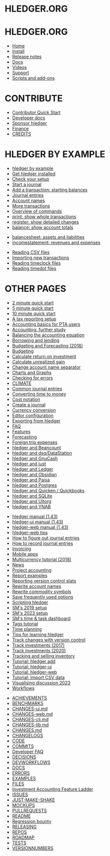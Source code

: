 
# HLEDGER.ORG  <!-- the first one gets eaten somehow -->
# HLEDGER.ORG

- [Home](index.md)
- [Install](install.md)
- [Release notes](relnotes.md)
- [Docs](doc.md)
- [Videos](videos.md)
- [Support](support.md)
- [Scripts and add-ons](scripts.md)

# CONTRIBUTE

- [Contributor Quick Start](CONTRIBUTING.md)
- [Developer docs](dev.md)
- [Sponsor hledger](sponsor.md)
- [Finance](FINANCE.md)
- [CREDITS](CREDITS.md)

# HLEDGER BY EXAMPLE

<!-- keep these in order: -->
- [hledger by example](hledger-by-example.md)
- [Get hledger installed](get-hledger-installed.md)
- [Check your setup](check-your-setup.md)
- [Start a journal](start-a-journal.md)
- [Add a transaction: starting balances](add-a-transaction.md)
- [Journal entries](journal-entries.md)
- [Account names](account-names.md)
- [More transactions](more-transactions.md)
- [Overview of commands](commands.md)
- [print: show whole transactions](print-.md)
- [register: show detailed changes](register.md)
- [balance: show account totals](balance.md)
<!--
- [Account types]
- [accounts: list accounts]
-->
- [balancesheet: assets and liabilities](balancesheet.md)
- [incomestatement: revenues and expenses](incomestatement.md)
<!--
- [cashflow: changes in cash accounts](cashflow.md)
-->

- [Reading CSV files](reading-csv-files.md)
- [Importing new transactions](importing-new-transactions.md)
- [Reading timeclock files](reading-timeclock-files.md)
- [Reading timedot files](reading-timedot-files.md)

# OTHER PAGES

<!-- Pages must be listed here for mdbook to render them. -->
<!-- Since mdbook 4.50 or so, duplicates must be avoided. -->

<!-- user docs -->
- [2 minute quick start](2-minute-quick-start.md)
- [5 minute quick start](5-minute-quick-start.md)
- [10 minute quick start](10-minute-quick-start.md)
- [A tax reporting setup](tax-reporting-setup.md)
- [Accounting basics for PTA users](accounting-pta.md)
- [Accounting: further study](accounting.md)
- [Balancing the accounting equation](balancing-the-accounting-equation.md)
- [Borrowing and lending](loans.md)
- [Budgeting and Forecasting (2018)](budgeting-and-forecasting.md)
- [Budgeting](budgeting.md)
- [Calculate return on investment](roi.md)
- [Calculate unrealized gain](gain.md)
- [Change account name separator](change-account-name-separator.md)
- [Charts and Graphs](charts.md)
- [Checking for errors](checking-for-errors.md)
- [CLIMATE](CLIMATE.md)
- [Common journal entries](common-journal-entries.md)
- [Converting time to money](time-to-money.md)
- [Cost notation](cost-notation.md)
- [Create a journal](create-a-journal.md)
- [Currency conversion](currency-conversion.md)
- [Editor configuration](editors.md)
- [Exporting from hledger](export.md)
- [FAQ](faq.md)
- [Features](features.md)
- [Forecasting](forecasting.md)
- [Foreign trip expenses](foreign-trip-expenses.md)
- [hledger and Beancount](beancount.md)
- [hledger and dsq/DataStation](dsq.md)
- [hledger and GnuCash](gnucash.md)
- [hledger and just](just.md)
- [hledger and Ledger](ledger.md)
- [hledger and Obsidian](obsidian.md)
- [hledger and Paisa](paisa.md)
- [hledger and Postgres](postgres.md)
- [hledger and Quicken / Quickbooks](quicken.md)
- [hledger and SQLite](sqlite.md)
- [hledger and Ultorg](ultorg.md)
- [hledger and YNAB](ynab.md)
<!--
Other manual versions.
Uncommenting these causes mdbook to render them as part of the main site,
including them in search results (and in the site TOC, though we try to hide these links with CSS).
So mostly we instead build each one with a separate mdbook run, in out2/ (see Makefile), 
and splice those into the site with caddy rewrites.
It's useful to uncomment the dev manuals though, allowing searching for new features
and previewing them when working on docs locally.
-->
- [hledger manual (1.43)](1.43/hledger.md)
- [hledger-ui manual (1.43)](1.43/hledger-ui.md)
- [hledger-web manual (1.43)](1.43/hledger-web.md)
- [hledger-web tips](hledger-web-tips.md)
- [How to figure out journal entries](how-to-figure-out.md)
- [How to record journal entries](how-to-record.md)
- [Invoicing](invoicing.md)
- [Mobile apps](mobile.md)
- [Multicurrency tutorial (2018)](multicurrency-tutorial.md)
- [News](news.md)
- [Project accounting](project-accounting.md)
- [Report examples](report-examples.md)
- [Reporting version control stats](reporting-version-control-stats.md)
- [Rewrite account names](rewrite-account-names.md)
- [Rewrite commodity symbols](rewrite-commodity-symbols.md)
- [Save frequently used options](save-frequently-used-options.md)
- [Scripting hledger](scripting.md)
- [SM's 2019 setup](sm-2019-setup.md)
- [SM's 2023 setup](sm-2023-setup.md)
- [SM's time & task dashboard](time-and-task-dashboard.md)
- [Tags tutorial](tags-tutorial.md)
- [Time planning](time-planning.md)
- [Tips for learning hledger](learn.md)
- [Track changes with version control](track-changes-with-version-control.md)
- [Track investments (2017)](track-investments.md)
- [Track investments (2020)](investments.md)
- [Tracking and selling inventory](inventory.md)
- [Tutorial: hledger add](add.md)
- [Tutorial: hledger-ui](ui.md)
- [Tutorial: hledger-web](web.md)
- [Tutorial: Import CSV data](import-csv.md)
- [Visualising discussion 2023](visualising2023.md)
- [Workflows](workflows.md)

<!-- dev docs -->
- [ACHIEVEMENTS](ACHIEVEMENTS.md)
- [BENCHMARKS](BENCHMARKS.md)
- [CHANGES-ui.md](CHANGES-ui.md)
- [CHANGES-web.md](CHANGES-web.md)
- [CHANGES-cli.md](CHANGES-cli.md)
- [CHANGES-lib.md](CHANGES-lib.md)
- [CHANGES.md](CHANGES.md)
- [CHANGELOGS](CHANGELOGS.md)
- [CODE](CODE.md)
- [COMMITS](COMMITS.md)
- [Developer FAQ](DEVFAQ.md)
- [DECISIONS](DECISIONS.md)
- [DEVWORKFLOWS](DEVWORKFLOWS.md)
- [DOCS](DOCS.md)
- [ERRORS](ERRORS.md)
- [EXAMPLES](EXAMPLES.md)
- [FILES](FILES.md)
- [Investment Accounting Feature Ladder](investment-accounting-features.md)
- [ISSUES](ISSUES.md)
- [JUST-MAKE-SHAKE](JUST-MAKE-SHAKE.md)
- [MOCKUPS](MOCKUPS.md)
- [PULLREQUESTS](PULLREQUESTS.md)
- [README](dev-README.md)
- [Regression bounty](REGRESSIONS.md)
- [RELEASING](RELEASING.md)
- [REPOS](REPOS.md)
- [ROADMAP](ROADMAP.md)
- [TESTS](TESTS.md)
- [VERSIONNUMBERS](VERSIONNUMBERS.md)
